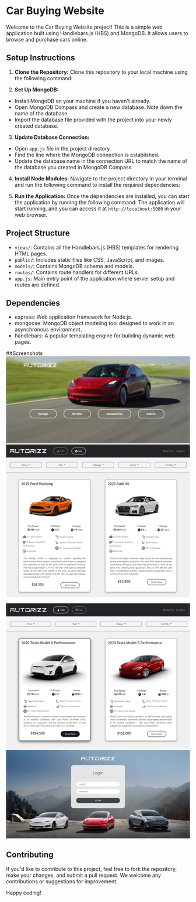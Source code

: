 # Car Buying Website

Welcome to the Car Buying Website project! This is a simple web application built using Handlebars.js (HBS) and MongoDB. It allows users to browse and purchase cars online.

## Setup Instructions

1. **Clone the Repository:**
   Clone this repository to your local machine using the following command:

2. **Set Up MongoDB:**
- Install MongoDB on your machine if you haven't already.
- Open MongoDB Compass and create a new database. Note down the name of the database.
- Import the database file provided with the project into your newly created database.

3. **Update Database Connection:**
- Open `app.js` file in the project directory.
- Find the line where the MongoDB connection is established.
- Update the database name in the connection URL to match the name of the database you created in MongoDB Compass.

4. **Install Node Modules:**
Navigate to the project directory in your terminal and run the following command to install the required dependencies:

5. **Run the Application:**
Once the dependencies are installed, you can start the application by running the following command:
The application will start running, and you can access it at `http://localhost:5000` in your web browser.

## Project Structure

- `views/`: Contains all the Handlebars.js (HBS) templates for rendering HTML pages.
- `public/`: Includes static files like CSS, JavaScript, and images.
- `models/`: Contains MongoDB schema and models.
- `routes/`: Contains route handlers for different URLs.
- `app.js`: Main entry point of the application where server setup and routes are defined.

## Dependencies

- express: Web application framework for Node.js.
- mongoose: MongoDB object modeling tool designed to work in an asynchronous environment.
- handlebars: A popular templating engine for building dynamic web pages.

##Screenshots
![Homepage](docs/assets/admin_home_.png)
![adminlogin](docs/assets/gas.png)

![adminlogin](docs/assets/electric.png)
![adminlogin](docs/assets/admin_login.png)
## Contributing

If you'd like to contribute to this project, feel free to fork the repository, make your changes, and submit a pull request. We welcome any contributions or suggestions for improvement.

Happy coding!
